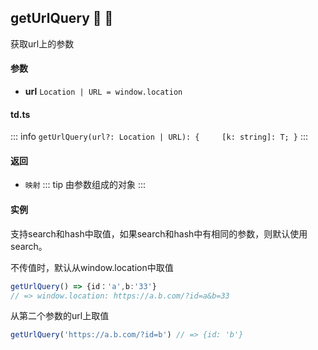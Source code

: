 ## getUrlQuery :tada: :100: 
获取url上的参数
#### 参数 
- **url** `Location | URL = window.location`  
#### td.ts
::: info
`getUrlQuery(url?: Location | URL): {     [k: string]: T; }`
:::
#### 返回 
- `映射` 
::: tip
由参数组成的对象
:::
#### 实例 
支持search和hash中取值，如果search和hash中有相同的参数，则默认使用search。

不传值时，默认从window.location中取值


```ts
getUrlQuery() => {id：'a',b:'33'}
// => window.location: https://a.b.com/?id=a&b=33
```
从第二个参数的url上取值


```ts
getUrlQuery('https://a.b.com/?id=b') // => {id: 'b'}
```
